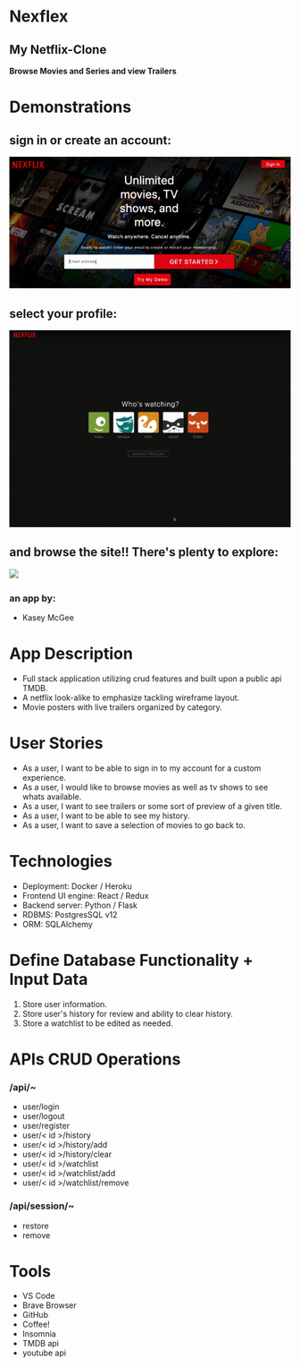 # Nexflex
## My Netflix-Clone
**Browse Movies and Series and view Trailers**
#

# Demonstrations

## sign in or create an account: 
<img width="600" src="./Documentation/gifs-for-readme/signin.gif">

## select your profile:
<img width="600" src="./Documentation/gifs-for-readme/profile-selection2.gif">

## and browse the site!! There's plenty to explore:
<img width="600" src="./Documentation/gifs-for-readme/browse.gif">

### an app by:
- Kasey McGee
# App Description
-   Full stack application utilizing crud features and built upon a public api TMDB.
-   A netflix look-alike to emphasize tackling wireframe layout.
-   Movie posters with live trailers organized by category.
# User Stories
-   As a user, I want to be able to sign in to my account for a custom experience.
-   As a user, I would like to browse movies as well as tv shows to see whats available.
-   As a user, I want to see trailers or some sort of preview of a given title.
-   As a user, I want to be able to see my history.
-   As a user, I want to save a selection of movies to go back to.
# Technologies
-   Deployment: Docker / Heroku
-   Frontend UI engine: React / Redux
-   Backend server: Python / Flask
-   RDBMS: PostgresSQL v12
-   ORM: SQLAlchemy 
# Define Database Functionality + Input Data
1.  Store user information.
2.  Store user's history for review and ability to clear history. 
3.  Store a watchlist to be edited as needed.

# APIs CRUD Operations
### /api/~
- user/login
- user/logout
- user/register
- user/< id >/history
- user/< id >/history/add 
- user/< id >/history/clear
- user/< id >/watchlist
- user/< id >/watchlist/add
- user/< id >/watchlist/remove
### /api/session/~
- restore
- remove

# Tools
-   VS Code
-   Brave Browser
-   GitHub
-   Coffee!
-   Insomnia
-   TMDB api
-   youtube api
